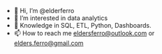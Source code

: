 - 👋 Hi, I’m @elderferro
- 👀 I’m interested in data analytics
- 🌱 Knowledge in SQL, ETL, Python, Dashboards.
- 📫 How to reach me  eldersferro@outlook.com or elders.ferro@gmail.com

<!---
elderferro/elderferro is a ✨ special ✨ repository because its `README.md` (this file) appears on your GitHub profile.
You can click the Preview link to take a look at your changes.
--->
